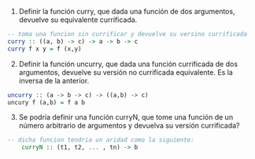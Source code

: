 1) Definir la función curry, que dada una función de dos argumentos, devuelve su equivalente currificada.

```haskell
-- toma una funcion sin currificar y devuelve su versino currificada
curry :: ((a, b) -> c) -> a -> b -> c
curry f x y = f (x,y)
```
2)  Definir la función uncurry, que dada una función currificada de dos argumentos, devuelve su versión no
currificada equivalente. Es la inversa de la anterior.

```haskell
uncurry :: (a -> b -> c) -> ((a,b) -> c)
uncury f (a,b) = f a b
```
3) Se podría definir una función curryN, que tome una función de un número arbitrario de argumentos y
devuelva su versión currificada?

```haskell
-- dicha funcion tendria un aridad como la siguiente:
    curryN :: (t1, t2, ... , tn) -> b
```
